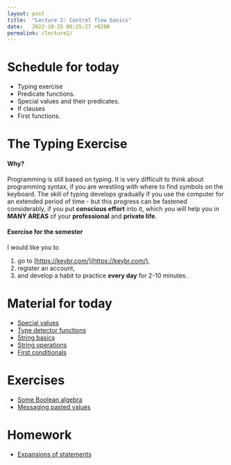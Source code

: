 ```yaml
---
layout: post
title:  "Lecture 2: Control flow basics"
date:   2022-10-25 06:25:27 +0200
permalink: /lecture2/
---
```


# Schedule for today

- Typing exercise
- Predicate functions. 
- Special values and their predicates.
- If clauses
- First functions. 


# The Typing Exercise

#### Why? 
Programming is still based on typing. It is very difficult to think about programming syntax, if you are wrestling with where to find symbols on the keyboard. The skill of typing develops gradually if you use the computer for an extended period of time - but this progress can be fastened considerably, if you put **conscious effort** into it, which you will help you in **MANY AREAS** of your **professional** and **private life**.

#### Exercise for the semester

I would like you to  
1. go to [https://keybr.com/](https://keybr.com/),  
2. register an account,  
3. and develop a habit to practice **every day** for 2-10 minutes.  


# Material for today
- [Special values](https://adamkocsis.github.io/rkheion/2_Advanced_Beginner/02_types_and_variables/special_values.html)
- [Type detector functions](https://adamkocsis.github.io/rkheion/2_Advanced_Beginner/02_types_and_variables/type_predicates.html)
- [String basics](https://adamkocsis.github.io/rkheion/2_Advanced_Beginner/03_character_strings/simple_strings.html)
- [String operations](https://adamkocsis.github.io/rkheion/2_Advanced_Beginner/03_character_strings/basic_operations.html)
- [First conditionals](https://adamkocsis.github.io/rkheion/2_Advanced_Beginner/04_conditionals/if-statements.html)

# Exercises
- [Some Boolean algebra](https://adamkocsis.github.io/rkheion/Exercises/2022-10-24c_boolean_algebra.html)
- [Messaging pasted values](https://adamkocsis.github.io/rkheion/Exercises/2022-10-24b_message_paste.html)

# Homework
- [Expansions of statements](https://adamkocsis.github.io/rkheion/Exercises/2022-10-24a_expansion.html)



